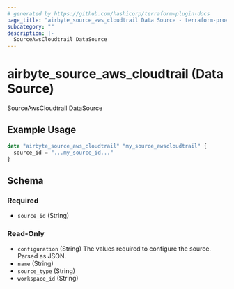 ```yaml
---
# generated by https://github.com/hashicorp/terraform-plugin-docs
page_title: "airbyte_source_aws_cloudtrail Data Source - terraform-provider-airbyte"
subcategory: ""
description: |-
  SourceAwsCloudtrail DataSource
---
```


# airbyte_source_aws_cloudtrail (Data Source)

SourceAwsCloudtrail DataSource

## Example Usage

```terraform
data "airbyte_source_aws_cloudtrail" "my_source_awscloudtrail" {
  source_id = "...my_source_id..."
}
```

<!-- schema generated by tfplugindocs -->
## Schema

### Required

- `source_id` (String)

### Read-Only

- `configuration` (String) The values required to configure the source. Parsed as JSON.
- `name` (String)
- `source_type` (String)
- `workspace_id` (String)



